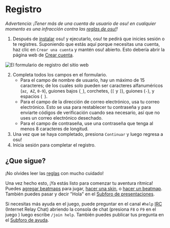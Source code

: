 # Registro

*Advertencia: ¡Tener más de una cuenta de usuario de osu! en cualquier momento es una infracción contra las [reglas de osu!](/wiki/Rules)!*

1.  Después de [instalar](/wiki/installation) osu! y ejecutarlo, osu! te pedirá que inicies sesión o te registres. Suponiendo que estás aquí porque necesitas una cuenta, haz clic en `Crear una cuenta` y mantén osu! abierto. Esto debería abrir la página web de [Crear cuenta](https://osu.ppy.sh/p/register).

![El formulario de registro del sitio web](img/register.jpg "El formulario de registro")

2.  Completa todos los campos en el formulario.
    - Para el campo de nombre de usuario, hay un máximo de 15 caracteres; de los cuales solo pueden ser caracteres alfanuméricos (`az`,` AZ`, `0-9`), guiones bajos (`_`), corchetes, (`[` y `]`), guiones (`-`), y espacios (` `).
    - Para el campo de la dirección de correo electrónico, usa tu correo electrónico. Esto se usa para restablecer tu contraseña y para enviarte códigos de verificación cuando sea necesario, así que no uses un correo electrónico desechado.
    - Para el campo de contraseña, use una contraseña que tenga al menos 8 caracteres de longitud.
3.  Una vez que se haya completado, presiona `Continuar` y luego regresa a osu!
4.  Inicia sesión para completar el registro.

## ¿Que sigue?

¡No olvides leer las [reglas](/wiki/Rules) con mucho cuidado!

Una vez hecho esto, ¡Ya estás listo para comenzar tu aventura rítmica! Puedes [agregar beatmaps](/wiki/installation#adding-beatmapsets) para jugar, [hacer una skin](/wiki/skinning), o [hacer un beatmap](/wiki/beatmapping). También puedes pasar y decir "Hola" en el [Subforo de presentaciones](/community/forums/8).

Si necesitas más ayuda en el juego, puede preguntar en el canal `#help` [IRC](/wiki/IRC) (Internet Relay Chat) abriendo la consola de chat (presiona `F8` o `F9` en el juego ) luego escribe `/join help`. También puedes publicar tus pregunta en el [Subforo de ayuda](/community/forums/5).
